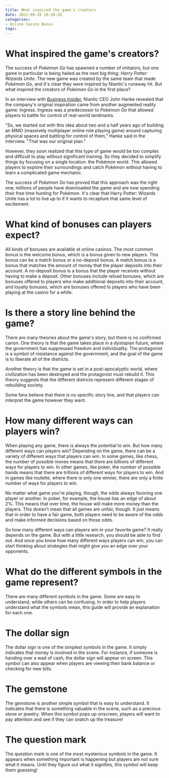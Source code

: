 ```yaml
---
title: What inspired the game's creators
date: 2022-09-28 18:58:28
categories:
- Online Casino Bonus
tags:
---
```



# What inspired the game's creators?

The success of <i>Pokémon Go</i> has spawned a number of imitators, but one game in particular is being hailed as the next big thing: <i>Harry Potter: Wizards Unite</i>. The new game was created by the same team that made <i>Pokémon Go</i>, and it's clear they were inspired by Niantic's runaway hit. But what inspired the creators of <i>Pokémon Go</i> in the first place?

In an interview with [Business Insider](https://www.businessinsider.com/niantic-ceo-john-hanke-interview-pokemon-go-2017-7), Niantic CEO John Hanke revealed that the company's original inspiration came from another augmented reality game: Ingress. Ingress was a predecessor to <i>Pokémon Go</i> that allowed players to battle for control of real-world landmarks.

"So, we started out with this idea about two and a half years ago of building an MMO (massively multiplayer online role playing game) around capturing physical spaces and battling for control of them," Hanke said in the interview. "That was our original plan."

However, they soon realized that this type of game would be too complex and difficult to play without significant training. So they decided to simplify things by focusing on a single location: the Pokémon world. This allowed players to explore their surroundings and catch Pokémon without having to learn a complicated game mechanic.

The success of <i>Pokémon Go</i> has proved that this approach was the right one; millions of people have downloaded the game and are now spending their free time hunting for Pokémon. It's clear that Harry Potter: Wizards Unite has a lot to live up to if it wants to recapture that same level of excitement.

# What kind of bonuses can players expect?

All kinds of bonuses are available at online casinos. The most common bonus is the welcome bonus, which is a bonus given to new players. This bonus can be a match bonus or a no-deposit bonus. A match bonus is a bonus that matches the amount of money that the player deposits into their account. A no-deposit bonus is a bonus that the player receives without having to make a deposit. Other bonuses include reload bonuses, which are bonuses offered to players who make additional deposits into their account, and loyalty bonuses, which are bonuses offered to players who have been playing at the casino for a while.

# Is there a story line behind the game?

There are many theories about the game's story, but there is no confirmed canon. One theory is that the game takes place in a dystopian future, where the government has suppressed freedom and individuality. The protagonist is a symbol of resistance against the government, and the goal of the game is to liberate all of the districts.

Another theory is that the game is set in a post-apocalyptic world, where civilization has been destroyed and the protagonist must rebuild it. This theory suggests that the different districts represent different stages of rebuilding society.

Some fans believe that there is no specific story line, and that players can interpret the game however they want.

# How many different ways can players win?

When playing any game, there is always the potential to win. But how many different ways can players win? Depending on the game, there can be a variety of different ways that players can win. In some games, like chess, the number of possible moves means that there are billions of different ways for players to win. In other games, like poker, the number of possible hands means that there are trillions of different ways for players to win. And in games like roulette, where there is only one winner, there are only a finite number of ways for players to win.

No matter what game you're playing, though, the odds always favoring one player or another. In poker, for example, the house has an edge of about 2%. This means that over time, the house will make more money than the players. This doesn't mean that all games are unfair, though. It just means that in order to have a fair game, both players need to be aware of the odds and make informed decisions based on those odds.

So how many different ways can players win in your favorite game? It really depends on the game. But with a little research, you should be able to find out. And once you know how many different ways players can win, you can start thinking about strategies that might give you an edge over your opponents.

# What do the different symbols in the game represent?

There are many different symbols in the game. Some are easy to understand, while others can be confusing. In order to help players understand what the symbols mean, this guide will provide an explanation for each one.

# The dollar sign

The dollar sign is one of the simplest symbols in the game. It simply indicates that money is involved in the scene. For instance, if someone is handing over a wad of cash, the dollar sign will appear on screen. This symbol can also appear when players are viewing their bank balance or checking for new bills.

# The gemstone

The gemstone is another simple symbol that is easy to understand. It indicates that there is something valuable in the scene, such as a precious stone or jewelry. When this symbol pops up onscreen, players will want to pay attention and see if they can snatch up the treasure!

# The question mark

The question mark is one of the most mysterious symbols in the game. It appears when something important is happening but players are not sure what it means. Until they figure out what it signifies, this symbol will keep them guessing!